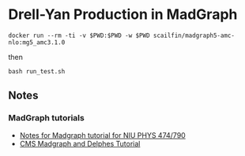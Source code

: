 # Drell-Yan Production in MadGraph

```
docker run --rm -ti -v $PWD:$PWD -w $PWD scailfin/madgraph5-amc-nlo:mg5_amc3.1.0
```

then

```
bash run_test.sh
```

## Notes

### MadGraph tutorials

- [Notes for Madgraph tutorial for NIU PHYS 474/790](https://www.niu.edu/spmartin/madgraph/madtutor.html)
- [CMS Madgraph and Delphes Tutorial](https://twiki.cern.ch/twiki/bin/view/CMSPublic/MadgraphTutorial)
